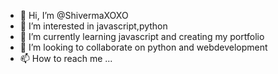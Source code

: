 - 👋 Hi, I’m @ShivermaXOXO
- 👀 I’m interested in javascript,python
- 🌱 I’m currently learning javascript and creating my portfolio
- 💞️ I’m looking to collaborate on python and webdevelopment
- 📫 How to reach me ...

<!---
ShivermaXOXO/ShivermaXOXO is a ✨ special ✨ repository because its `README.md` (this file) appears on your GitHub profile.
You can click the Preview link to take a look at your changes.
--->
